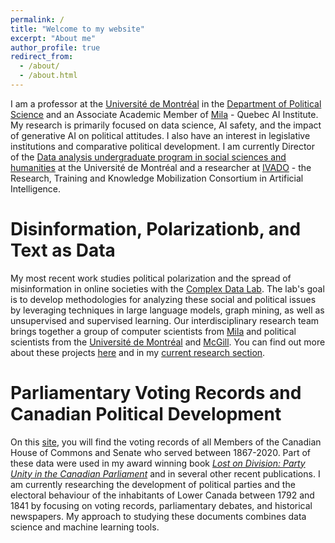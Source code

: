 ```yaml
---
permalink: /
title: "Welcome to my website"
excerpt: "About me"
author_profile: true
redirect_from: 
  - /about/
  - /about.html
---
```


I am a professor at the [Université de Montréal](https://umontreal.ca) in the [Department of Political Science](https://pol.umontreal.ca/english/home/) and an Associate Academic Member of [Mila](https://mila.quebec/en/) - Quebec AI Institute. My research is primarily focused on data science, AI safety, and the impact of generative AI on political attitudes. I also have an interest in legislative institutions and comparative political development. I am currently Director of the [Data analysis undergraduate program in social sciences and humanities](https://admission.umontreal.ca/programmes/microprogramme-de-1er-cycle-en-analyse-des-megadonnees-en-sciences-humaines-et-sociales/) at the Université de Montréal and a researcher at [IVADO](https://ivado.ca/en/) - the Research, Training and Knowledge Mobilization Consortium in Artificial Intelligence.

Disinformation, Polarizationb, and Text as Data 
======
My most recent work studies political polarization and the spread of misinformation in online societies with the [Complex Data Lab](https://complexdatalabmcgill.github.io). The lab's goal is to develop methodologies for analyzing these social and political issues by leveraging techniques in large language models, graph mining, as well as unsupervised and supervised learning. Our interdisciplinary research team brings together a group of computer scientists from [Mila](https://mila.quebec/en/) and political scientists from the [Université de Montréal](https://pol.umontreal.ca/accueil/) and [McGill](https://www.mcgill.ca/politicalscience/). You can find out more about these projects [here](https://politicalpolarization.github.io) and in my [current research section](https://jf-godbout.github.io/publications/).

Parliamentary Voting Records and Canadian Political Development 
======
On this [site](https://jf-godbout.github.io/data/), you will find the voting records of all Members of the Canadian House of Commons and Senate who served between 1867-2020. Part of these data were used in my award winning book [*Lost on Division: Party Unity in the Canadian Parliament*](https://utorontopress.com/9781487524753/lost-on-division/) and in several other recent publications. I am currently researching the development of political parties and the electoral behaviour of the inhabitants of Lower Canada between 1792 and 1841 by focusing on voting records, parliamentary debates, and historical newspapers. My approach to studying these documents combines data science and machine learning tools. 





